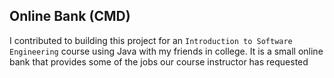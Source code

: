 ## Online Bank (CMD)
I contributed to building this project for an `Introduction to Software Engineering` course using Java with my friends in college.
It is a small online bank that provides some of the jobs our course instructor has requested
